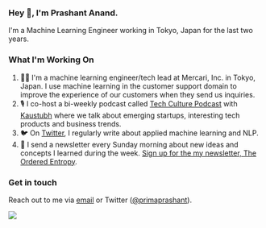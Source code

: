 ### Hey 👋, I'm Prashant Anand.

I'm a Machine Learning Engineer working in Tokyo, Japan for the last two years.

### What I'm Working On

1. 👨‍💻 I'm a machine learning engineer/tech lead at Mercari, Inc. in Tokyo, Japan. I use machine learning in the customer support domain to improve the experience of our customers when they send us inquiries.
2. 🎙 I co-host a bi-weekly podcast called [Tech Culture Podcast](https://www.techculturepodcast.com/) with [Kaustubh](https://twitter.com/_ofkaus) where we talk about emerging startups, interesting tech products and business trends.
3. 🐦 On [Twitter](https://twitter.com/primaprashant), I regularly write about applied machine learning and NLP.
4. 💌 I send a newsletter every Sunday morning about new ideas and concepts I learned during the week. [Sign up for the my newsletter, The Ordered Entropy](https://www.theorderedentropy.com/).

### Get in touch

Reach out to me via [email](mailto:prashant.anand@alumni.iitd.ac.in) or Twitter ([@primaprashant](https://twitter.com/primaprashant)).

![](https://komarev.com/ghpvc/?username=primaprashant)
